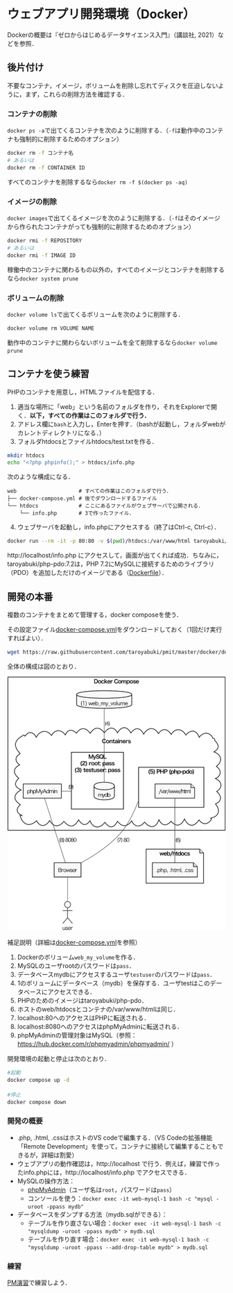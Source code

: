 # ウェブアプリ開発環境（Docker）

Dockerの概要は『ゼロからはじめるデータサイエンス入門』（講談社, 2021）などを参照．

## 後片付け

不要なコンテナ，イメージ，ボリュームを削除し忘れてディスクを圧迫しないように，まず，これらの削除方法を確認する．

### コンテナの削除

`docker ps -a`で出てくるコンテナを次のように削除する．（`-f`は動作中のコンテナも強制的に削除するためのオプション）

```bash
docker rm -f コンテナ名
# あるいは
docker rm -f CONTAINER ID
```

すべてのコンテナを削除するなら`docker rm -f $(docker ps -aq)`

### イメージの削除

`docker images`で出てくるイメージを次のように削除する．（`-f`はそのイメージから作られたコンテナがっても強制的に削除するためのオプション）

```bash
docker rmi -f REPOSITORY
# あるいは
docker rmi -f IMAGE ID
```

稼働中のコンテナに関わるもの以外の，すべてのイメージとコンテナを削除するなら`docker system prune`

### ボリュームの削除

`docker volume ls`で出てくるボリュームを次のように削除する．

```bash
docker volume rm VOLUME NAME
```

動作中のコンテナに関わらないボリュームを全て削除するなら`docker volume prune`

## コンテナを使う練習

PHPのコンテナを用意し，HTMLファイルを配信する．

1. 適当な場所に「web」という名前のフォルダを作り，それをExplorerで開く．**以下，すべての作業はこのフォルダで行う．**
1. アドレス欄に`bash`と入力し，Enterを押す．（bashが起動し，フォルダwebがカレントディレクトリになる．）
1. フォルダhtdocsとファイルhtdocs/test.txtを作る．

```bash
mkdir htdocs
echo "<?php phpinfo();" > htdocs/info.php
```

次のような構成になる．

```
web                    # すべての作業はこのフォルダで行う．
├── docker-compose.yml # 後でダウンロードするファイル
└── htdocs             # ここにあるファイルがウェブサーバで公開される．
    └── info.php       # 3で作ったファイル．
```

4. ウェブサーバを起動し，info.phpにアクセスする（終了はCtrl-c, Ctrl-c）．

```bash
docker run --rm -it -p 80:80 -v $(pwd)/htdocs:/var/www/html taroyabuki/php-pdo:7.2
```

http://localhost/info.php にアクセスして，画面が出てくれば成功．ちなみに，taroyabuki/php-pdo:7.2は，PHP 7.2にMySQLに接続するためのライブラリ（PDO）を追加しただけのイメージである（[Dockerfile](php-pdo/Dockerfile)）．

## 開発の本番

複数のコンテナをまとめて管理する，docker composeを使う．

その設定ファイル[docker-compose.yml](docker-compose.yml])をダウンロードしておく（1回だけ実行すればよい）．

```bash
wget https://raw.githubusercontent.com/taroyabuki/pmit/master/docker/docker-compose.yml
```

全体の構成は図のとおり．

![](image.svg)

補足説明（詳細は[docker-compose.yml](docker-compose.yml])を参照）

1. Dockerのボリューム`web_my_volume`を作る．
2. MySQLのユーザrootのパスワードは`pass`．
3. データベースmydbにアクセスするユーザ`testuser`のパスワードは`pass`．
4. 1のボリュームにデータベース（mydb）を保存する．ユーザtestはこのデータベースにアクセスできる．
5. PHPのためのイメージはtaroyabuki/php-pdo．
6. ホストのweb/htdocsとコンテナの/var/www/htmlは同じ．
7. localhost:80へのアクセスはPHPに転送される．
8. localhost:8080へのアクセスはphpMyAdminに転送される．
9. phpMyAdminの管理対象はMySQL（参照：https://hub.docker.com/r/phpmyadmin/phpmyadmin/ ）

開発環境の起動と停止は次のとおり．

```bash
#起動
docker compose up -d

#停止
docker compose down
```

### 開発の概要

- .php, .html, .cssはホストのVS codeで編集する．（VS Codeの拡張機能「Remote Development」を使って，コンテナに接続して編集することもできるが，詳細は割愛）
- ウェブアプリの動作確認は，http://localhost で行う．例えば，練習で作ったinfo.phpには，http://localhost/info.php でアクセスできる．
- MySQLの操作方法：
    - [phpMyAdmin](http://localhost:8080)（ユーザ名は`root`，パスワードは`pass`）
    - コンソールを使う：`docker exec -it web-mysql-1 bash -c "mysql -uroot -ppass mydb"`
- データベースをダンプする方法（mydb.sqlができる）：
    - テーブルを作り直さない場合：`docker exec -it web-mysql-1 bash -c "mysqldump -uroot -ppass mydb" > mydb.sql`
    - テーブルを作り直す場合：`docker exec -it web-mysql-1 bash -c "mysqldump -uroot -ppass --add-drop-table mydb" > mydb.sql`

### 練習

[PM演習](https://github.com/taroyabuki/pmpractice2)で練習しよう．
